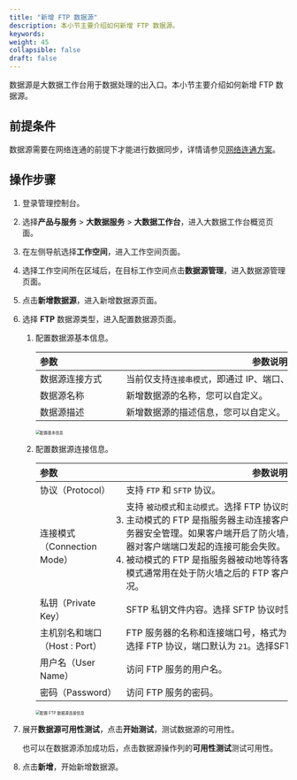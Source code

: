 ```yaml
---
title: "新增 FTP 数据源"
description: 本小节主要介绍如何新增 FTP 数据源。 
keywords: 
weight: 45
collapsible: false
draft: false
---
```


数据源是大数据工作台用于数据处理的出入口。本小节主要介绍如何新增 FTP 数据源。

## 前提条件

数据源需要在网络连通的前提下才能进行数据同步，详情请参见[网络连通方案](/bigdata/dataomnis/manual/connect/)。

## 操作步骤

1. 登录管理控制台。
2. 选择**产品与服务** > **大数据服务** > **大数据工作台**，进入大数据工作台概览页面。
3. 在左侧导航选择**工作空间**，进入工作空间页面。
4. 选择工作空间所在区域后，在目标工作空间点击**数据源管理**，进入数据源管理页面。
5. 点击**新增数据源**，进入新增数据源页面。
6. 选择 **FTP** 数据源类型，进入配置数据源页面。

   1. 配置数据源基本信息。

      | <span style="display:inline-block;width:140px">参数</span>  | <span style="display:inline-block;width:520px">参数说明</span>  |
      | :------------- | ---------------------------------------------------------- |
      | 数据源连接方式   | 当前仅支持`连接串模式`，即通过 IP、端口、用户名密码进行连接。 |
      | 数据源名称     | 新增数据源的名称，您可以自定义。                            |
      | 数据源描述     | 新增数据源的描述信息，您可以自定义。                         |

      <img src="/bigdata/dataomnis/_images/source_data_set_basic.png" alt="配置基本信息" style="zoom:50%;" />

   2. 配置数据源连接信息。

      | <span style="display:inline-block;width:140px">参数</span>  | <span style="display:inline-block;width:520px">参数说明</span>  |
      | :--------- | -------------------------------------------- |
      | 协议（Protocol）     |支持 `FTP` 和 `SFTP` 协议。                           |
      | 连接模式（Connection Mode）     | 支持 `被动模式`和`主动模式`。选择 FTP 协议时需要配置该参数。 <li>主动模式的 FTP 是指服务器主动连接客户端的数据端口。主动模式利于服务器安全管理。如果客户端开启了防火墙，或客户端处于内网，那么服务器对客户端端口发起的连接可能会失败。<li>被动模式的 FTP 是指服务器被动地等待客户端连接自己的数据端口。被动模式通常用在处于防火墙之后的 FTP 客户端访问外界 FTP 服务器的情况。   |
      | 私钥（Private Key）     | SFTP 私钥文件内容。选择 SFTP 协议时需要配置该参数。                           |
      | 主机别名和端口（Host : Port）    | FTP 服务器的名称和连接端口号，格式为 ftp://ip:port。<br>选择 FTP 协议，端口默认为 `21`。选择SFTP协议，端口默认为 `22`。 |         
      | 用户名（User Name）     | 访问 FTP 服务的用户名。                           |
      | 密码（Password）       | 访问 FTP 服务的密码。                           | 

      <img src="/bigdata/dataomnis/_images/source_data_set_ftp_connect.png" alt="配置 FTP 数据源连接信息" style="zoom:50%;" />

7. 展开**数据源可用性测试**，点击**开始测试**，测试数据源的可用性。

   也可以在数据源添加成功后，点击数据源操作列的**可用性测试**测试可用性。

8. 点击**新增**，开始新增数据源。
